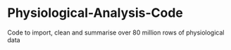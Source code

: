 # Physiological-Analysis-Code
Code to import, clean and summarise over 80 million rows of physiological data
